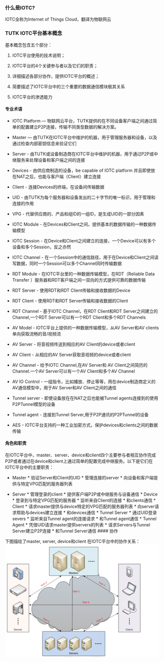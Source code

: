 ### 什么是IOTC?

IOTC全称为Internet of Things Cloud，翻译为物联网云

### TUTK IOTC平台基本概念

基本概念包含五个部分：

1. IOTC平台使用的技术说明；

2. IOTC平台的4个关键参与者以及它们的职责；

3. 详细描述各部分协作，提供IOTC平台的概述；

4. 简要描述了IOTC平台中的三个重要的数据通信模块极其关系

5. IOTC平台的渗透能力

#### 专业术语

* IOTC Platform — 物联网云平台，TUTK提供的在不同设备客户端之间通过简单的配置建立P2P连接，传输不同类型数据的解决方案。

* Master — 由TUTK在IOTC平台中维护的机器，用于管理服务器和设备，以及通过检查内部密钥信息来验证它们

* Server - 由TUTK或设备制造商在IOTC平台中维护的机器，用于通过P2P或中继服务来处理设备和客户端之间的连接

* Devices - 由供应商制造的设备，be capable of IOTC platform 并且即使放在NAT之后，也能与客户端（Client）建立连接

* Client - 连接Devices的终端，在设备间传输数据

* UID - 由TUTK为每个服务器和设备发出的二十字节的唯一标识，用于管理和连接的作用

* VPG - 代替供应商的、产品和组ID的一组ID，是生成UID的一部分因素

* IOTC Module - 在Devices和Client之间，提供基本的数据传输的一种数据传输模型

* IOTC Session - 在Device和Client之间建立的连接，一个Device可以有多个设备和多个Session，反之亦然

* IOTC Channel - 在一个Session中的通信路径，用于在Device和Client之间读写数据，同时一个Session可以多个Channel同时传输数据

* RDT Module - 在IOTC平台里的一种数据传输模型，在RDT（Reliable Data Transfer ）服务器和RDT客户端之间一双向的方式提供可靠的数据传输

* RDT Server - 使用RDT和RDT Client传输和接收数据的Device

* RDT Client - 使用RDT和RDT Server传输和接收数据的Client

* RDT Channel - 基于IOTC Channel，在RDT Client和RDT Server之间建立的Channel,一个RDT Server可以有一个RDT Client和多个RDT Channels

* AV Model - IOTC平台上提供的一种数据传输模型，从AV Server和AV clients单向获取流畅的音/视频流

* AV Server - 将音视频传送到相应的AV Client的device或者client

* AV Client - 从相应的AV Server获取音视频的device或者client

* AV Channel - 给予IOTC Channel,在AV Server和 AV Client之间简历的Channel.一个AV Server可以有一个AV Client和多个AV Channel

* AV IO Control - 一组指令，比如播放、停止等等，用在device制造商定义的AV通信模型中，用于AV Server和AV Client之间的通信

* Tunnel server - 即使设备放在在NAT之后也能被Tunnel agents连接到的使用P2PTunnel模型的设备

* Tunnel agent - 连接到Tunnel Server,用于P2P通讯的P2PTunnel的设备

* AES - IOTC平台支持的一种工业加密方式，保护devices和clients之间的数据传输

#### 角色和职责

在IOTC平台中，master、server、device和client四个主要参与者相互协作完成P2P或者通过在device和client上通过简单的配置完成中继服务。以下是它们在IOTC平台中的主要职责：

* Master * 验证Server和Client的UID * 管理连接的server * 向设备和客户端提供与特定VPG匹配的服务器列表

* Server * 管理登录的client * 提供客户端P2P或中继服务与设备通信 * Device * 登录到与特定VPG匹配的服务器 * 监听来自Client的连接 * 和clients通信 * Client * 请求master提供与device特定的VPG匹配的服务器列表 * 向server请求帮助与devices建立连接 * 和devices通信 * Tunnel Server * 通过UID登录severs * 监听来自Tunnel agent的连接请求 * 和Tunnel agent通信 * Tunnel Agent * 凭借UID请求master提供servers的列表 * 请求Servers与Tunnel Server建立P2P连接 * 和Tunnel Server通信 #### 协作

下图描绘了master, server, device和client 在IOTC平台中的协作关系：![IOTC各参与者协作关系图](/assets/01-IOTC协作关系图.png)


